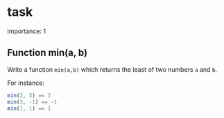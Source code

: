 # task

importance: 1

## Function min\(a, b\)

Write a function `min(a,b)` which returns the least of two numbers `a` and `b`.

For instance:

```javascript
min(2, 5) == 2
min(3, -1) == -1
min(1, 1) == 1
```

